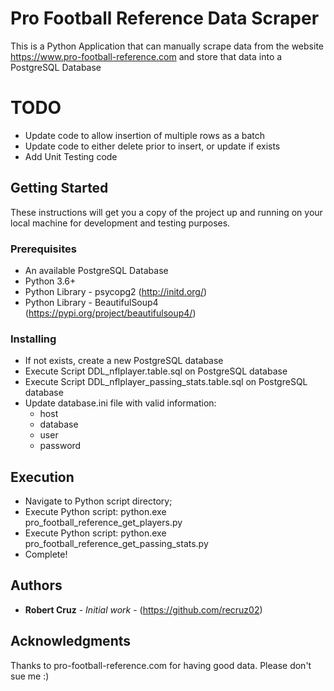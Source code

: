 # Pro Football Reference Data Scraper 

This is a Python Application that can manually scrape data from the website https://www.pro-football-reference.com and store that data into a PostgreSQL Database

# TODO

- Update code to allow insertion of multiple rows as a batch
- Update code to either delete prior to insert, or update if exists
- Add Unit Testing code

## Getting Started

These instructions will get you a copy of the project up and running on your local machine for development and testing purposes.

### Prerequisites

- An available PostgreSQL Database
- Python 3.6+
- Python Library - psycopg2 (http://initd.org/)
- Python Library - BeautifulSoup4 (https://pypi.org/project/beautifulsoup4/)

### Installing

- If not exists, create a new PostgreSQL database
- Execute Script DDL_nflplayer.table.sql on PostgreSQL database
- Execute Script DDL_nflplayer_passing_stats.table.sql on PostgreSQL database
- Update database.ini file with valid information:
  - host
  - database
  - user
  - password

## Execution

- Navigate to Python script directory;
- Execute Python script: python.exe pro_football_reference_get_players.py
- Execute Python script: python.exe pro_football_reference_get_passing_stats.py	
- Complete!

## Authors

* **Robert Cruz** - *Initial work* - (https://github.com/recruz02)

## Acknowledgments

Thanks to pro-football-reference.com for having good data. Please don't sue me :)
